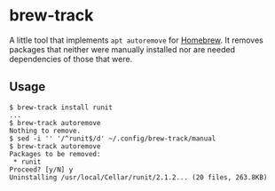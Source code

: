 # brew-track

A little tool that implements `apt autoremove` for [Homebrew](https://brew.sh).
It removes packages that neither were manually installed nor are needed
dependencies of those that were.

## Usage

	$ brew-track install runit
	...
	$ brew-track autoremove
	Nothing to remove.
	$ sed -i '' '/^runit$/d' ~/.config/brew-track/manual
	$ brew-track autoremove
	Packages to be removed:
	 * runit
	Proceed? [y/N] y
	Uninstalling /usr/local/Cellar/runit/2.1.2... (20 files, 263.8KB)
